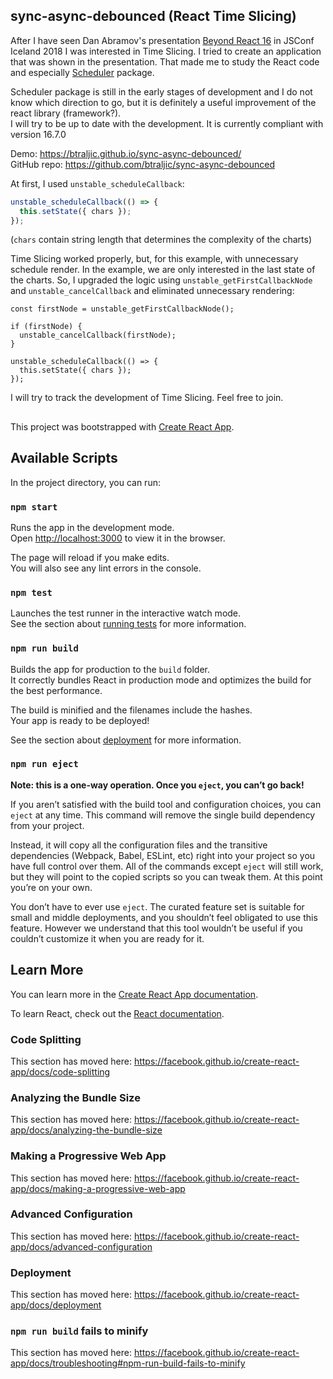 ## sync-async-debounced (React Time Slicing)

After I have seen Dan Abramov's presentation [Beyond React 16](https://www.youtube.com/watch?v=nLF0n9SACd4) in JSConf Iceland 2018 I was interested in Time Slicing. I tried to create an application that was shown in the presentation. That made me to study the React code and especially [Scheduler](https://github.com/facebook/react/blob/master/packages/scheduler/src/Scheduler.js) package. 

Scheduler package is still in the early stages of development and I do not know which direction to go, but it is definitely a useful improvement of the react library (framework?).  
I will try to be up to date with the development. It is currently compliant with version 16.7.0 

Demo: https://btraljic.github.io/sync-async-debounced/  
GitHub repo: https://github.com/btraljic/sync-async-debounced 

At first, I used `unstable_scheduleCallback`:  
```javascript
unstable_scheduleCallback(() => { 
  this.setState({ chars }); 
});
```
(`chars` contain string length that determines the complexity of the charts) 

Time Slicing worked properly, but, for this example, with unnecessary schedule render. In the example, we are only interested in the last state of the charts. So, I upgraded the logic using `unstable_getFirstCallbackNode` and `unstable_cancelCallback` and eliminated unnecessary rendering: 
```javascript(chars contain string length that determines the complexity of the charts) 
const firstNode = unstable_getFirstCallbackNode(); 

if (firstNode) { 
  unstable_cancelCallback(firstNode); 
}

unstable_scheduleCallback(() => { 
  this.setState({ chars }); 
});
```
I will try to track the development of Time Slicing. Feel free to join.
  
  
  
##

This project was bootstrapped with [Create React App](https://github.com/facebook/create-react-app).

## Available Scripts

In the project directory, you can run:

### `npm start`

Runs the app in the development mode.<br>
Open [http://localhost:3000](http://localhost:3000) to view it in the browser.

The page will reload if you make edits.<br>
You will also see any lint errors in the console.

### `npm test`

Launches the test runner in the interactive watch mode.<br>
See the section about [running tests](https://facebook.github.io/create-react-app/docs/running-tests) for more information.

### `npm run build`

Builds the app for production to the `build` folder.<br>
It correctly bundles React in production mode and optimizes the build for the best performance.

The build is minified and the filenames include the hashes.<br>
Your app is ready to be deployed!

See the section about [deployment](https://facebook.github.io/create-react-app/docs/deployment) for more information.

### `npm run eject`

**Note: this is a one-way operation. Once you `eject`, you can’t go back!**

If you aren’t satisfied with the build tool and configuration choices, you can `eject` at any time. This command will remove the single build dependency from your project.

Instead, it will copy all the configuration files and the transitive dependencies (Webpack, Babel, ESLint, etc) right into your project so you have full control over them. All of the commands except `eject` will still work, but they will point to the copied scripts so you can tweak them. At this point you’re on your own.

You don’t have to ever use `eject`. The curated feature set is suitable for small and middle deployments, and you shouldn’t feel obligated to use this feature. However we understand that this tool wouldn’t be useful if you couldn’t customize it when you are ready for it.

## Learn More

You can learn more in the [Create React App documentation](https://facebook.github.io/create-react-app/docs/getting-started).

To learn React, check out the [React documentation](https://reactjs.org/).

### Code Splitting

This section has moved here: https://facebook.github.io/create-react-app/docs/code-splitting

### Analyzing the Bundle Size

This section has moved here: https://facebook.github.io/create-react-app/docs/analyzing-the-bundle-size

### Making a Progressive Web App

This section has moved here: https://facebook.github.io/create-react-app/docs/making-a-progressive-web-app

### Advanced Configuration

This section has moved here: https://facebook.github.io/create-react-app/docs/advanced-configuration

### Deployment

This section has moved here: https://facebook.github.io/create-react-app/docs/deployment

### `npm run build` fails to minify

This section has moved here: https://facebook.github.io/create-react-app/docs/troubleshooting#npm-run-build-fails-to-minify
